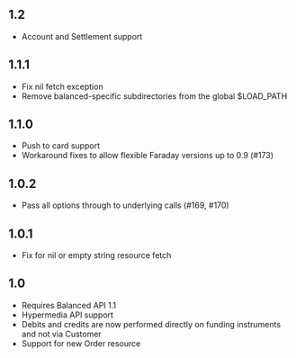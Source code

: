 ## 1.2

* Account and Settlement support

## 1.1.1

* Fix nil fetch exception
* Remove balanced-specific subdirectories from the global $LOAD_PATH

## 1.1.0

* Push to card support
* Workaround fixes to allow flexible Faraday versions up to 0.9 (#173)

## 1.0.2

* Pass all options through to underlying calls (#169, #170)


## 1.0.1

* Fix for nil or empty string resource fetch


## 1.0

* Requires Balanced API 1.1
* Hypermedia API support
* Debits and credits are now performed directly on funding instruments and not via Customer
* Support for new Order resource
